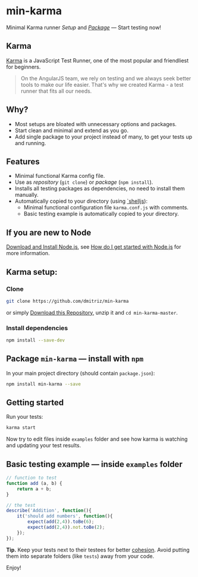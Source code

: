 # min-karma
Minimal Karma runner *Setup* and [*Package*](https://www.npmjs.com/package/min-karma) &mdash; Start testing now!

## Karma
[Karma](http://karma-runner.github.io/0.13/index.html) is a JavaScript Test Runner, one of the most popular and friendliest for beginners.

> On the AngularJS team, we rely on testing and we always seek better tools to make our life easier. That's why we created
Karma - a test runner that fits all our needs.

## Why?
- Most setups are bloated with unnecessary options and packages.
- Start clean and minimal and extend as you go.
- Add single package to your project instead of many, to get your tests up and running.

## Features
- Minimal functional Karma config file.
- Use as *repository* (`git clone`) or *package* (`npm install`).
- Installs all testing packages as dependencies, no need to install them manually.
- Automatically copied to your directory (using [`shelljs](https://www.npmjs.com/package/shelljs)):
  - Minimal functional configuration file `karma.conf.js` with comments.
  - Basic testing example is automatically copied to your directory.


## If you are new to Node
[Download and Install Node.js](https://nodejs.org/download/), see [How do I get started with Node.js](http://stackoverflow.com/questions/2353818/how-do-i-get-started-with-node-js) for more information.


## Karma setup: 
### Clone
```sh
git clone https://github.com/dmitriz/min-karma
```
or simply [Download this Repository](https://github.com/dmitriz/min-karma/archive/master.zip),
unzip it and `cd min-karma-master`.

### Install dependencies
```sh
npm install --save-dev
```

## Package `min-karma` &mdash; install with `npm`
In your main project directory (should contain `package.json`):
```sh
npm install min-karma --save
```

## Getting started
Run your tests:
```sh
karma start
```
Now try to edit files inside `examples` folder and see how karma is watching and updating your test results.

## Basic testing example &mdash; inside `examples` folder
```js
// function to test
function add (a, b) {
	return a + b;
}

// the test
describe('Addition', function(){
	it('should add numbers', function(){
		expect(add(2,4)).toBe(6);
		expect(add(2,4)).not.toBe(2);
	});
});
```

**Tip.** Keep your tests next to their testees for better [cohesion](https://en.wikipedia.org/wiki/Cohesion_(computer_science)). Avoid putting them into separate folders (like `tests`) away from your code.

Enjoy!
